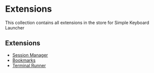 # Extensions
This collection contains all extensions in the store for Simple Keyboard Launcher
## Extensions
- [Session Manager](https://github.com/lighttigerXIV/simple-kl-session-manager-extension)
- [Bookmarks](https://github.com/lighttigerXIV/simple-kl-bookmarks-extension)
- [Terminal Runner](https://github.com/lighttigerXIV/simple-kl-terminal-runner-extension)
